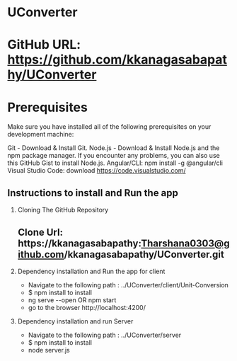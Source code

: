 # UConverter

# GitHub URL: https://github.com/kkanagasabapathy/UConverter

#

# Prerequisites

Make sure you have installed all of the following prerequisites on your development machine:

Git - Download & Install Git.
Node.js - Download & Install Node.js and the npm package manager. If you encounter any problems, you can also use this GitHub Gist to install Node.js.
Angular/CLI: npm install -g @angular/cli
Visual Studio Code: download https://code.visualstudio.com/

## Instructions to install and Run the app

1. Cloning The GitHub Repository
   ## Clone Url: https://kkanagasabapathy:Tharshana0303@github.com/kkanagasabapathy/UConverter.git
2. Dependency installation and Run the app for client

   - Navigate to the following path : ../UConverter/client/Unit-Conversion
   - \$ npm install to install
   - ng serve --open OR npm start
   - go to the browser http://localhost:4200/

3. Dependency installation and run Server
   - Navigate to the following path : ../UConverter/server
   - \$ npm install to install
   - node server.js
